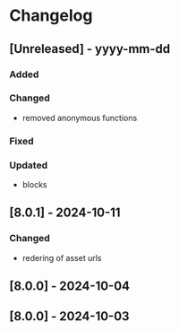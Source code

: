 # Changelog
## [Unreleased] - yyyy-mm-dd

### Added

### Changed
- removed anonymous functions

### Fixed

### Updated
- blocks

## [8.0.1] - 2024-10-11


### Changed
- redering of asset urls

## [8.0.0] - 2024-10-04


## [8.0.0] - 2024-10-03
